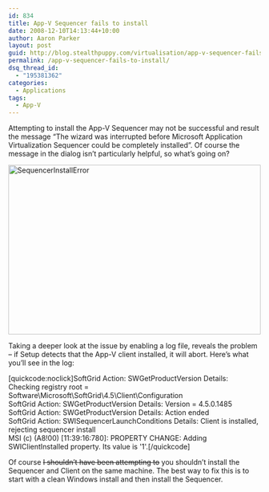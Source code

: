 ```yaml
---
id: 834
title: App-V Sequencer fails to install
date: 2008-12-10T14:13:44+10:00
author: Aaron Parker
layout: post
guid: http://blog.stealthpuppy.com/virtualisation/app-v-sequencer-fails-to-install
permalink: /app-v-sequencer-fails-to-install/
dsq_thread_id:
  - "195381362"
categories:
  - Applications
tags:
  - App-V
---
```

Attempting to install the App-V Sequencer may not be successful and result the message “The wizard was interrupted before Microsoft Application Virtualization Sequencer could be completely installed”. Of course the message in the dialog isn’t particularly helpful, so what’s going on?

<img style="display: inline" title="SequencerInstallError" src="http://stealthpuppy.com/wp-content/uploads/2008/12/sequencerinstallerror.png" border="0" alt="SequencerInstallError" width="504" height="338" /> 

Taking a deeper look at the issue by enabling a log file, reveals the problem – if Setup detects that the App-V client installed, it will abort. Here’s what you’ll see in the log:

[quickcode:noclick]SoftGrid Action: SWGetProductVersion Details: Checking registry root = Software\Microsoft\SoftGrid\4.5\Client\Configuration  
SoftGrid Action: SWGetProductVersion Details: Version = 4.5.0.1485  
SoftGrid Action: SWGetProductVersion Details: Action ended  
SoftGrid Action: SWISequencerLaunchConditions Details: Client is installed, rejecting sequencer install  
MSI (c) (A8!00) [11:39:16:780]: PROPERTY CHANGE: Adding SWIClientInstalled property. Its value is '1'.[/quickcode]

Of course <span style="text-decoration: line-through;">I shouldn’t have been attempting to</span> you shouldn’t install the Sequencer and Client on the same machine. The best way to fix this is to start with a clean Windows install and then install the Sequencer.